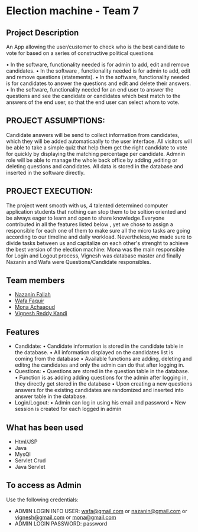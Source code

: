 
# Election machine - Team 7 

## Project Description
An App allowing the user/customer to check who is the best candidate to vote for based on a series of constructive political questions

•	In the software, functionality needed is for admin to add, edit and remove candidates.
•	In the software , functionality needed is for admin to add, edit and remove questions (statements).
•	In the software, functionality needed is for candidates to answer the questions and edit and delete their answers.
•	In the software, functionality needed for an end user to answer the questions and see the candidate or candidates which best match to the answers of the end user, so that the end user can select whom to vote.

## PROJECT ASSUMPTIONS:

Candidate answers will be send to collect information from candidates, which they will be added automaticaally to the user interface. 
All visitors will be able to take a simple quiz that help them get the right candidate to vote for quickly by displaying the matching percentage per candidate.
Admnin role will be able to manage the whole back office by adding ,editing or deleting questions and candidates.
All data is stored in the database and inserted in the software directly.

## PROJECT EXECUTION:
The project went smooth with us, 4 talented determined computer application students that nothing can stop them to be soltion oriented and be always eager to learn and open to share knowledge.Everyone contributed in all the features listed below , yet we chose to assign a responsible for each one of them to make sure all the micro tasks are going according to our timeline and daily workload.
Nevertheless,we made sure to divide tasks between us and capitalize on each other's strenght to achieve the best version of the election machine: 
Mona was the main responsible for Login and Logout process, Vignesh was database master and finally Nazanin and Wafa were Questions/Candidate responsibles.




## Team members

 - [Nazanin Fallah ](https://github.com/nazaninfallahh)
 - [Wafa Faquir](https://github.com/Loyalfae)
 - [Mona Achaaoud](https://github.com/mona21000)
  - [Vignesh Reddy Kandi ](https://github.com/vigneshreddykandi)


## Features

- Candidate: 
• Candidate information is stored in the candidate table in the database. 
• All information displayed on the candidates list is coming from the database 
• Available functions are adding, deleting and editng the candidates and only the admin can do that after logging in. 
- Questions: 
• Questions are stored in the question table in the database. 
• Function is as adding adding questions for the admin after logging in, they directly get stored in the database 
• Upon creating a new questions answers for the existing candidates are randomized and inserted into answer table in the database. 
- Login/Logout: 
• Admin can log in using his email and password 
• New session is created for each logged in admin



## What has been used 
- Html/JSP
- Java
- MysQl
- Servlet Crud
- Java Servlet

## To access as Admin
Use the following credentials:
 
- ADMIN LOGIN INFO USER: 
wafa@gmail.com or nazanin@gmail.com or vignesh@gmail.com or mona@gmail.com 
- ADMIN LOGIN PASSWORD:
password

